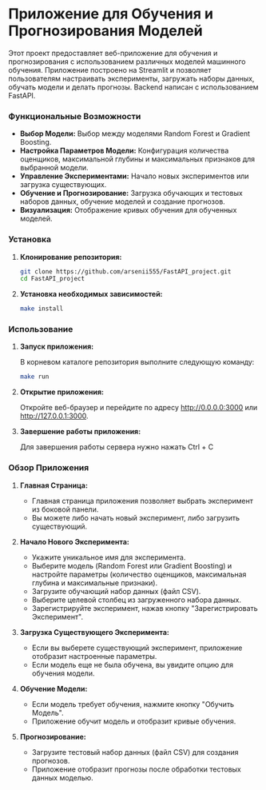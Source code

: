 # Приложение для Обучения и Прогнозирования Моделей

Этот проект предоставляет веб-приложение для обучения и прогнозирования с использованием различных моделей машинного обучения. Приложение построено на Streamlit и позволяет пользователям настраивать эксперименты, загружать наборы данных, обучать модели и делать прогнозы.
Backend написан с использованием FastAPI.

### Функциональные Возможности

- **Выбор Модели:** Выбор между моделями Random Forest и Gradient Boosting.
- **Настройка Параметров Модели:** Конфигурация количества оценщиков, максимальной глубины и максимальных признаков для выбранной модели.
- **Управление Экспериментами:** Начало новых экспериментов или загрузка существующих.
- **Обучение и Прогнозирование:** Загрузка обучающих и тестовых наборов данных, обучение моделей и создание прогнозов.
- **Визуализация:** Отображение кривых обучения для обученных моделей.


### Установка

1. **Клонирование репозитория:**

   ```sh
   git clone https://github.com/arsenii555/FastAPI_project.git
   cd FastAPI_project
   ```

2. **Установка необходимых зависимостей:**

   ```sh
   make install
   ```

### Использование

1. **Запуск приложения:**

   В корневом каталоге репозитория выполните следующую команду:

   ```sh
   make run
   ```

2. **Открытие приложения:**

   Откройте веб-браузер и перейдите по адресу http://0.0.0.0:3000 или http://127.0.0.1:3000.

3. **Завершение работы приложения:**

   Для завершения работы сервера нужно нажать Ctrl + C

### Обзор Приложения

1. **Главная Страница:**
   - Главная страница приложения позволяет выбрать эксперимент из боковой панели.
   - Вы можете либо начать новый эксперимент, либо загрузить существующий.

2. **Начало Нового Эксперимента:**
   - Укажите уникальное имя для эксперимента.
   - Выберите модель (Random Forest или Gradient Boosting) и настройте параметры (количество оценщиков, максимальная глубина и максимальные признаки).
   - Загрузите обучающий набор данных (файл CSV).
   - Выберите целевой столбец из загруженного набора данных.
   - Зарегистрируйте эксперимент, нажав кнопку "Зарегистрировать Эксперимент".

3. **Загрузка Существующего Эксперимента:**
   - Если вы выберете существующий эксперимент, приложение отобразит настроенные параметры.
   - Если модель еще не была обучена, вы увидите опцию для обучения модели.

4. **Обучение Модели:**
   - Если модель требует обучения, нажмите кнопку "Обучить Модель".
   - Приложение обучит модель и отобразит кривые обучения.

5. **Прогнозирование:**
   - Загрузите тестовый набор данных (файл CSV) для создания прогнозов.
   - Приложение отобразит прогнозы после обработки тестовых данных моделью.
